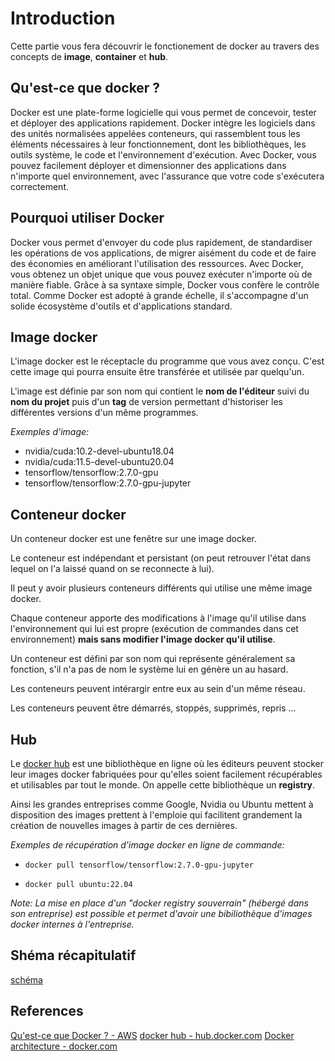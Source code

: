 # Introduction

Cette partie vous fera découvrir le fonctionement de docker au travers des concepts de **image**, **container** et **hub**.

## Qu'est-ce que docker ?

Docker est une plate-forme logicielle qui vous permet de concevoir, tester et déployer des applications rapidement. Docker intègre les logiciels dans des unités normalisées appelées conteneurs, qui rassemblent tous les éléments nécessaires à leur fonctionnement, dont les bibliothèques, les outils système, le code et l'environnement d'exécution. Avec Docker, vous pouvez facilement déployer et dimensionner des applications dans n'importe quel environnement, avec l'assurance que votre code s'exécutera correctement.

## Pourquoi utiliser Docker

Docker vous permet d'envoyer du code plus rapidement, de standardiser les opérations de vos applications, de migrer aisément du code et de faire des économies en améliorant l'utilisation des ressources. Avec Docker, vous obtenez un objet unique que vous pouvez exécuter n'importe où de manière fiable. Grâce à sa syntaxe simple, Docker vous confère le contrôle total. Comme Docker est adopté à grande échelle, il s'accompagne d'un solide écosystème d'outils et d'applications standard.

## Image docker

L'image docker est le réceptacle du programme que vous avez conçu. C'est cette image qui pourra ensuite être transférée et utilisée par quelqu'un.

L'image est définie par son nom qui contient le **nom de l'éditeur** suivi du **nom du projet** puis d'un **tag** de version permettant d'historiser les différentes versions d'un même programmes.

*Exemples d'image:*

- nvidia/cuda:10.2-devel-ubuntu18.04
- nvidia/cuda:11.5-devel-ubuntu20.04
- tensorflow/tensorflow:2.7.0-gpu
- tensorflow/tensorflow:2.7.0-gpu-jupyter

## Conteneur docker

Un conteneur docker est une fenêtre sur une image docker.

Le conteneur est indépendant et persistant (on peut retrouver l'état dans lequel on l'a laissé quand on se reconnecte à lui).

Il peut y avoir plusieurs conteneurs différents qui utilise une même image docker.

Chaque conteneur apporte des modifications à l'image qu'il utilise dans l'environnement qui lui est propre (exécution de commandes dans cet environnement) **mais sans modifier l'image docker qu'il utilise**.

Un conteneur est défini par son nom qui représente généralement sa fonction, s'il n'a pas de nom le système lui en génère un au hasard.

Les conteneurs peuvent intérargir entre eux au sein d'un même réseau.

Les conteneurs peuvent être démarrés, stoppés, supprimés, repris ...


## Hub

Le [docker hub](https://hub.docker.com/) est une bibliothèque en ligne où les éditeurs peuvent stocker leur images docker fabriquées pour qu'elles soient facilement récupérables et utilisables par tout le monde. On appelle cette bibliothèque un **registry**.

Ainsi les grandes entreprises comme Google, Nvidia ou Ubuntu mettent à disposition des images prettent à l'emploie qui facilitent grandement la création de nouvelles images à partir de ces dernières.

*Exemples de récupération d'image docker en ligne de commande:*

- `docker pull tensorflow/tensorflow:2.7.0-gpu-jupyter`

- `docker pull ubuntu:22.04`

*Note: La mise en place d'un "docker registry souverrain" (hébergé dans son entreprise) est possible et permet d'avoir une bibiliothèque d'images docker internes à l'entreprise.*

## Shéma récapitulatif

[schéma](https://docs.docker.com/engine/images/architecture.svg)

## References

[Qu'est-ce que Docker ? - AWS](https://aws.amazon.com/fr/docker/)
[docker hub - hub.docker.com](https://hub.docker.com/)
[Docker architecture - docker.com](https://docs.docker.com/get-started/overview/#docker-architecture)

